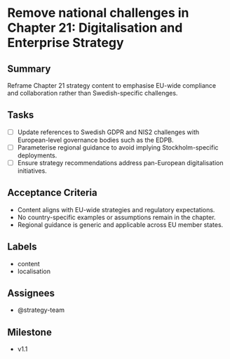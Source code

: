 # Remove national challenges in Chapter 21: Digitalisation and Enterprise Strategy

## Summary
Reframe Chapter 21 strategy content to emphasise EU-wide compliance and collaboration rather than Swedish-specific challenges.

## Tasks
- [ ] Update references to Swedish GDPR and NIS2 challenges with European-level governance bodies such as the EDPB.
- [ ] Parameterise regional guidance to avoid implying Stockholm-specific deployments.
- [ ] Ensure strategy recommendations address pan-European digitalisation initiatives.

## Acceptance Criteria
- Content aligns with EU-wide strategies and regulatory expectations.
- No country-specific examples or assumptions remain in the chapter.
- Regional guidance is generic and applicable across EU member states.

## Labels
- content
- localisation

## Assignees
- @strategy-team

## Milestone
- v1.1
